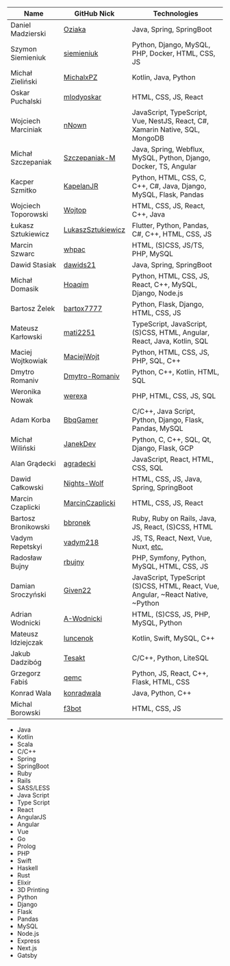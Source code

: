 |           Name            |              GitHub Nick                                 |             Technologies                                        |
|---------------------------|----------------------------------------------------------|-----------------------------------------------------------------|
| Daniel Madzierski | [Oziaka](https://github.com/Oziaka) | Java, Spring, SpringBoot |
| Szymon Siemieniuk | [siemieniuk](https://github.com/siemieniuk) | Python, Django, MySQL, PHP, Docker, HTML, CSS, JS |
| Michał Zieliński | [MichalxPZ](https://github.com/MichalxPZ) | Kotlin, Java, Python |
|    Oskar Puchalski        | [mlodyoskar](https://github.com/mlodyoskar)              | HTML, CSS, JS, React                                            |
| Wojciech Marciniak | [nNown](https://github.com/nNown) | JavaScript, TypeScript, Vue, NestJS, React, C#, Xamarin Native, SQL, MongoDB |
|     Michał Szczepaniak    | [Szczepaniak-M](https://github.com/Szczepaniak-M)        | Java, Spring, Webflux, MySQL, Python, Django, Docker, TS, Angular                       |
| Kacper Szmitko | [KapelanJR](https://github.com/KapelanJR) | Python, HTML, CSS, C, C++, C#, Java, Django,  MySQL, Flask, Pandas |
| Wojciech Toporowski | [Wojtop](https://github.com/Wojtop) | HTML, CSS, JS, React, C++, Java |
| Łukasz Sztukiewicz | [LukaszSztukiewicz](https://github.com/LukaszSztukiewicz) | Flutter, Python, Pandas, C#, C++, HTML, CSS, JS |
| Marcin Szwarc | [whpac](https://github.com/whpac) | HTML, (S)CSS, JS/TS, PHP, MySQL |
| Dawid Stasiak | [dawids21](https://github.com/dawids21) | Java, Spring, SpringBoot
| Michał Domasik | [Hoaqim](https://github.com/Hoaqim/) | Python, HTML, CSS, JS, React, C++, MySQL, Django, Node.js|
| Bartosz Żelek | [bartox7777](https://github.com/bartox7777) | Python, Flask, Django, HTML, CSS, JS |
| Mateusz Karłowski | [mati2251](https://github.com/mati2251/) | TypeScript, JavaScript, (S)CSS, HTML, Angular, React, Java, Kotlin, SQL |
| Maciej Wojtkowiak | [MaciejWojt](https://github.com/MaciejWojt/) | Python, HTML, CSS, JS, PHP, SQL, C++ |
| Dmytro Romaniv | [Dmytro-Romaniv](https://github.com/Dmytro-Romaniv) | Python, C++, Kotlin, HTML, SQL |
| Weronika Nowak | [werexa](https://github.com/werexa/) | PHP, HTML, CSS, JS, SQL |
| Adam Korba | [BbqGamer](https://github.com/BbqGamer) | C/C++, Java Script, Python, Django, Flask, Pandas, MySQL |
| Michał Wiliński | [JanekDev](https://github.com/JanekDev) | Python, C, C++, SQL, Qt, Django, Flask, GCP |
| Alan Grądecki | [agradecki](https://github.com/agradecki) | JavaScript, React, HTML, CSS, SQL |
| Dawid Całkowski | [Nights-Wolf](https://github.com/Nights-Wolf) | HTML, CSS, JS, Java, Spring, SpringBoot |
| Marcin Czaplicki| [MarcinCzaplicki](https://github.com/MarcinCzaplicki) | HTML, CSS, JS, React |
| Bartosz Bronikowski | [bbronek](https://github.com/bbronek) | Ruby, Ruby on Rails, Java, JS, React, (S)CSS, HTML |
| Vadym Repetskyi | [vadym218](https://github.com/vadym218) | JS, TS, React, Next, Vue, Nuxt, [etc.](https://www.linkedin.com/in/vadym-repetskyi/) |
| Radosław Bujny| [rbujny](https://github.com/rbujny) | PHP, Symfony, Python, MySQL, HTML, CSS, JS |
| Damian Sroczyński | [Given22](https://github.com/Given22) |  JavaScript, TypeScript (S)CSS, HTML, React, Vue, Angular, ~React Native, ~Python  |
| Adrian Wodnicki | [A-Wodnicki](https://github.com/A-Wodnicki) | HTML, (S)CSS, JS, PHP, MySQL, Python |
| Mateusz Idziejczak | [luncenok](https://github.com/luncenok) | Kotlin, Swift, MySQL, C++ |
| Jakub Dadzibóg | [Tesakt](https://github.com/Tesakt) | C/C++, Python, LiteSQL |
| Grzegorz Fabiś | [qemc](https://github.com/qemc) | Python, JS, React, C++, Flask, HTML, CSS |
| Konrad Wala | [konradwala](https://github.com/konradwala)| Java, Python, C++ |
| Michal Borowski | [f3bot](https://github.com/f3bot) | HTML, CSS, JS |

 - Java
 - Kotlin
 - Scala
 - C/C++
 - Spring
 - SpringBoot
 - Ruby
 - Rails
 - SASS/LESS
 - Java Script
 - Type Script
 - React
 - AngularJS
 - Angular
 - Vue
 - Go
 - Prolog
 - PHP
 - Swift
 - Haskell
 - Rust
 - Elixir
 - 3D Printing
 - Python
 - Django
 - Flask
 - Pandas
 - MySQL
 - Node.js
 - Express
 - Next.js
 - Gatsby

